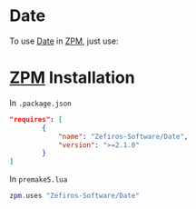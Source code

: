 # Date
To use [Date](https://github.com/HowardHinnant/date) in [ZPM](http://zpm.zefiros.eu), just use:

# [ZPM](http://zpm.zefiros.eu) Installation
In `.package.json`
```json
"requires": [
		{
			"name": "Zefiros-Software/Date",
			"version": ">=2.1.0"
		}
]
```

In `premake5.lua`
```lua
zpm.uses "Zefiros-Software/Date"
```